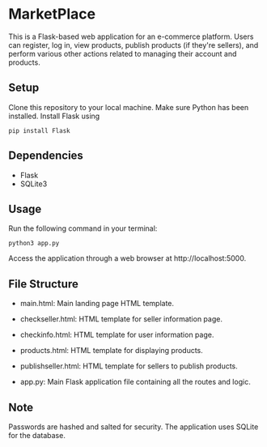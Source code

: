 # MarketPlace
This is a Flask-based web application for an e-commerce platform. Users can register, log in, view products, publish products (if they're sellers), and perform various other actions related to managing their account and products.

## Setup
Clone this repository to your local machine.
Make sure Python has been installed.
Install Flask using 
```
pip install Flask
```

## Dependencies
- Flask
- SQLite3

## Usage
Run the following command in your terminal:
```
python3 app.py
```
Access the application through a web browser at http://localhost:5000.

## File Structure
- main.html: Main landing page HTML template.

- checkseller.html: HTML template for seller information page.

- checkinfo.html: HTML template for user information page.

- products.html: HTML template for displaying products.

- publishseller.html: HTML template for sellers to publish products.

- app.py: Main Flask application file containing all the routes and logic.

## Note
Passwords are hashed and salted for security.
The application uses SQLite for the database.
